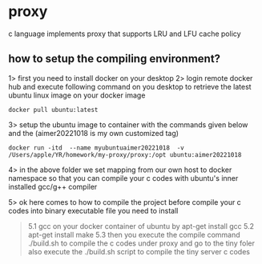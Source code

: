 # proxy
c language implements proxy that supports LRU and LFU cache policy 


## how to setup the compiling environment?
1> first you need to install docker on your desktop
2> login remote docker hub and execute following command on you desktop to retrieve the latest ubuntu linux image on your docker image 
```
docker pull ubuntu:latest 
```
3> setup the ubuntu image to container with the commands given below and the (aimer20221018 is my own customized tag)
```
docker run -itd  --name myubuntuaimer20221018  -v /Users/apple/YR/homework/my-proxy/proxy:/opt ubuntu:aimer20221018
```
4> in the above folder we set mapping from our own host to docker namespace so that you can compile your c codes with ubuntu's inner installed gcc/g++ compiler 

5> ok here comes to how to compile the project before compile your c codes into binary executable file you need to install 
> 5.1 gcc on your docker container of ubuntu by apt-get install gcc 
> 5.2 apt-get install make 
> 5.3 then you execute the compile command ./build.sh to compile the c codes under proxy and go to the tiny foler also execute the ./build.sh script to compile the tiny server c codes 

